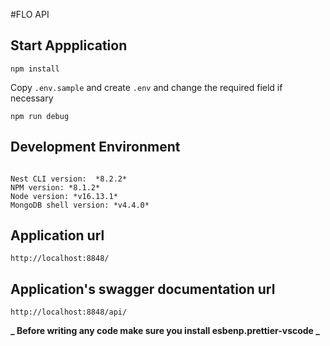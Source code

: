 #FLO API

## Start Appplication

`npm install`

Copy `.env.sample` and create `.env` and change the required field if necessary

`npm run debug`

## Development Environment

```

Nest CLI version:  *8.2.2*
NPM version: *8.1.2*
Node version: *v16.13.1*
MongoDB shell version: *v4.4.0*

```

## Application url

`http://localhost:8848/`

## Application's swagger documentation url

`http://localhost:8848/api/`

**_ Before writing any code make sure you install esbenp.prettier-vscode _**
